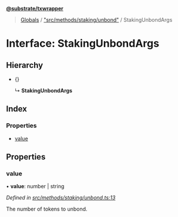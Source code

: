 **[@substrate/txwrapper](../README.md)**

> [Globals](../globals.md) / ["src/methods/staking/unbond"](../modules/_src_methods_staking_unbond_.md) / StakingUnbondArgs

# Interface: StakingUnbondArgs

## Hierarchy

* {}

  ↳ **StakingUnbondArgs**

## Index

### Properties

* [value](_src_methods_staking_unbond_.stakingunbondargs.md#value)

## Properties

### value

•  **value**: number \| string

*Defined in [src/methods/staking/unbond.ts:13](https://github.com/paritytech/txwrapper/blob/bb152d3/src/methods/staking/unbond.ts#L13)*

The number of tokens to unbond.
